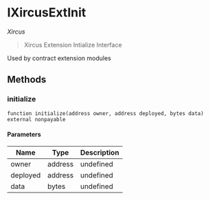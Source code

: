# IXircusExtInit

*Xircus*

> Xircus Extension Intialize Interface

Used by contract extension modules



## Methods

### initialize

```solidity
function initialize(address owner, address deployed, bytes data) external nonpayable
```





#### Parameters

| Name | Type | Description |
|---|---|---|
| owner | address | undefined |
| deployed | address | undefined |
| data | bytes | undefined |




